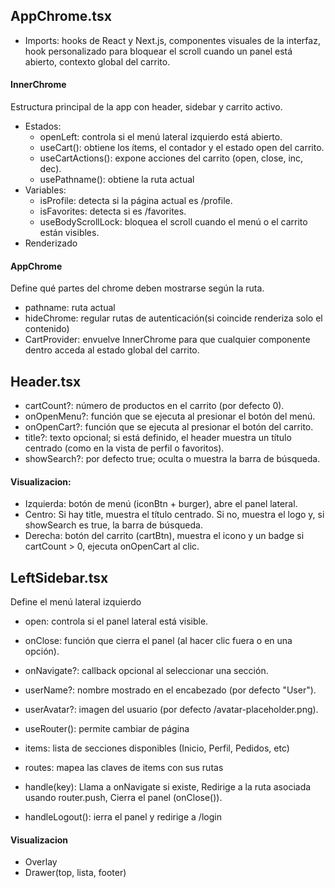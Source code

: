## AppChrome.tsx
- Imports: hooks de React y Next.js, componentes visuales de la interfaz, hook personalizado para bloquear el scroll cuando un panel está abierto, contexto global del carrito.
#### InnerChrome
Estructura principal de la app con header, sidebar y carrito activo.
- Estados:
  - openLeft: controla si el menú lateral izquierdo está abierto.
  - useCart(): obtiene los ítems, el contador y el estado open del carrito.
  - useCartActions(): expone acciones del carrito (open, close, inc, dec).
  - usePathname(): obtiene la ruta actual
- Variables:
  - isProfile: detecta si la página actual es /profile.
  - isFavorites: detecta si es /favorites.
  - useBodyScrollLock: bloquea el scroll cuando el menú o el carrito están visibles.
- Renderizado

#### AppChrome
Define qué partes del chrome deben mostrarse según la ruta.
- pathname: ruta actual
- hideChrome: regular rutas de autenticación(si coincide renderiza solo el contenido)
- CartProvider: envuelve InnerChrome para que cualquier componente dentro acceda al estado global del carrito.

## Header.tsx
- cartCount?: número de productos en el carrito (por defecto 0).
- onOpenMenu?: función que se ejecuta al presionar el botón del menú.
- onOpenCart?: función que se ejecuta al presionar el botón del carrito.
- title?: texto opcional; si está definido, el header muestra un título centrado (como en la vista de perfil o favoritos).
- showSearch?: por defecto true; oculta o muestra la barra de búsqueda.

#### Visualizacion:
- Izquierda: botón de menú (iconBtn + burger), abre el panel lateral.
- Centro:
    Si hay title, muestra el título centrado.
    Si no, muestra el logo y, si showSearch es true, la barra de búsqueda.
- Derecha: botón del carrito (cartBtn), muestra el icono y un badge si cartCount > 0, ejecuta onOpenCart al clic.

## LeftSidebar.tsx
Define el menú lateral izquierdo
- open: controla si el panel lateral está visible.
- onClose: función que cierra el panel (al hacer clic fuera o en una opción).
- onNavigate?: callback opcional al seleccionar una sección.
- userName?: nombre mostrado en el encabezado (por defecto "User").
- userAvatar?: imagen del usuario (por defecto /avatar-placeholder.png).

- useRouter(): permite cambiar de página
- items: lista de secciones disponibles (Inicio, Perfil, Pedidos, etc)
- routes: mapea las claves de items con sus rutas
- handle(key): Llama a onNavigate si existe, Redirige a la ruta asociada usando router.push, Cierra el panel (onClose()).
- handleLogout(): ierra el panel y redirige a /login

#### Visualizacion
- Overlay
- Drawer(top, lista, footer)
  

